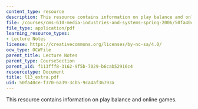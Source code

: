 ```yaml
---
content_type: resource
description: This resource contains information on play balance and online games.
file: /courses/cms-610-media-industries-and-systems-spring-2006/50fa40cef3706a393cb59ca4af36793a_l13_extra.pdf
file_type: application/pdf
learning_resource_types:
- Lecture Notes
license: https://creativecommons.org/licenses/by-nc-sa/4.0/
ocw_type: OCWFile
parent_title: Lecture Notes
parent_type: CourseSection
parent_uid: f113fff8-3162-9f5b-7029-b6cab52916c4
resourcetype: Document
title: l13_extra.pdf
uid: 50fa40ce-f370-6a39-3cb5-9ca4af36793a
---
```

This resource contains information on play balance and online games.